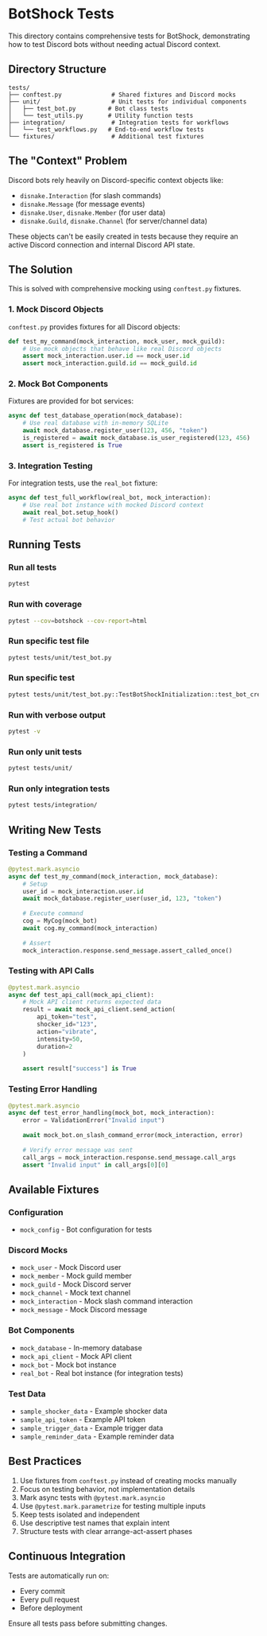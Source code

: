 # BotShock Tests

This directory contains comprehensive tests for BotShock, demonstrating how to test Discord bots without needing actual Discord context.

## Directory Structure

```
tests/
├── conftest.py              # Shared fixtures and Discord mocks
├── unit/                    # Unit tests for individual components
│   ├── test_bot.py         # Bot class tests
│   └── test_utils.py       # Utility function tests
├── integration/             # Integration tests for workflows
│   └── test_workflows.py   # End-to-end workflow tests
└── fixtures/                # Additional test fixtures
```

## The "Context" Problem

Discord bots rely heavily on Discord-specific context objects like:
- `disnake.Interaction` (for slash commands)
- `disnake.Message` (for message events)
- `disnake.User`, `disnake.Member` (for user data)
- `disnake.Guild`, `disnake.Channel` (for server/channel data)

These objects can't be easily created in tests because they require an active Discord connection and internal Discord API state.

## The Solution

This is solved with comprehensive mocking using `conftest.py` fixtures.

### 1. Mock Discord Objects

`conftest.py` provides fixtures for all Discord objects:

```python
def test_my_command(mock_interaction, mock_user, mock_guild):
    # Use mock objects that behave like real Discord objects
    assert mock_interaction.user.id == mock_user.id
    assert mock_interaction.guild.id == mock_guild.id
```

### 2. Mock Bot Components

Fixtures are provided for bot services:

```python
async def test_database_operation(mock_database):
    # Use real database with in-memory SQLite
    await mock_database.register_user(123, 456, "token")
    is_registered = await mock_database.is_user_registered(123, 456)
    assert is_registered is True
```

### 3. Integration Testing

For integration tests, use the `real_bot` fixture:

```python
async def test_full_workflow(real_bot, mock_interaction):
    # Use real bot instance with mocked Discord context
    await real_bot.setup_hook()
    # Test actual bot behavior
```

## Running Tests

### Run all tests
```bash
pytest
```

### Run with coverage
```bash
pytest --cov=botshock --cov-report=html
```

### Run specific test file
```bash
pytest tests/unit/test_bot.py
```

### Run specific test
```bash
pytest tests/unit/test_bot.py::TestBotShockInitialization::test_bot_creation
```

### Run with verbose output
```bash
pytest -v
```

### Run only unit tests
```bash
pytest tests/unit/
```

### Run only integration tests
```bash
pytest tests/integration/
```

## Writing New Tests

### Testing a Command

```python
@pytest.mark.asyncio
async def test_my_command(mock_interaction, mock_database):
    # Setup
    user_id = mock_interaction.user.id
    await mock_database.register_user(user_id, 123, "token")
    
    # Execute command
    cog = MyCog(mock_bot)
    await cog.my_command(mock_interaction)
    
    # Assert
    mock_interaction.response.send_message.assert_called_once()
```

### Testing with API Calls

```python
@pytest.mark.asyncio
async def test_api_call(mock_api_client):
    # Mock API client returns expected data
    result = await mock_api_client.send_action(
        api_token="test",
        shocker_id="123",
        action="vibrate",
        intensity=50,
        duration=2
    )
    
    assert result["success"] is True
```

### Testing Error Handling

```python
@pytest.mark.asyncio
async def test_error_handling(mock_bot, mock_interaction):
    error = ValidationError("Invalid input")
    
    await mock_bot.on_slash_command_error(mock_interaction, error)
    
    # Verify error message was sent
    call_args = mock_interaction.response.send_message.call_args
    assert "Invalid input" in call_args[0][0]
```

## Available Fixtures

### Configuration
- `mock_config` - Bot configuration for tests

### Discord Mocks
- `mock_user` - Mock Discord user
- `mock_member` - Mock guild member
- `mock_guild` - Mock Discord server
- `mock_channel` - Mock text channel
- `mock_interaction` - Mock slash command interaction
- `mock_message` - Mock Discord message

### Bot Components
- `mock_database` - In-memory database
- `mock_api_client` - Mock API client
- `mock_bot` - Mock bot instance
- `real_bot` - Real bot instance (for integration tests)

### Test Data
- `sample_shocker_data` - Example shocker data
- `sample_api_token` - Example API token
- `sample_trigger_data` - Example trigger data
- `sample_reminder_data` - Example reminder data

## Best Practices

1. Use fixtures from `conftest.py` instead of creating mocks manually
2. Focus on testing behavior, not implementation details
3. Mark async tests with `@pytest.mark.asyncio`
4. Use `@pytest.mark.parametrize` for testing multiple inputs
5. Keep tests isolated and independent
6. Use descriptive test names that explain intent
7. Structure tests with clear arrange-act-assert phases

## Continuous Integration

Tests are automatically run on:
- Every commit
- Every pull request
- Before deployment

Ensure all tests pass before submitting changes.

